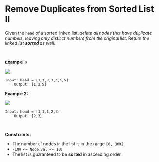 # Remove Duplicates from Sorted List II


Given the `head` of a sorted linked list, *delete all nodes that have
duplicate numbers, leaving only distinct numbers from the original
list*. Return *the linked list **sorted** as well*.

 

**Example 1:**

![](https://assets.leetcode.com/uploads/2021/01/04/linkedlist1.jpg)

    Input: head = [1,2,3,3,4,4,5]
        Output: [1,2,5]
        

**Example 2:**

![](https://assets.leetcode.com/uploads/2021/01/04/linkedlist2.jpg)

    Input: head = [1,1,1,2,3]
        Output: [2,3]
        

 

**Constraints:**

- The number of nodes in the list is in the range `[0, 300]`.
- `-100 <= Node.val <= 100`
- The list is guaranteed to be **sorted** in ascending order.
